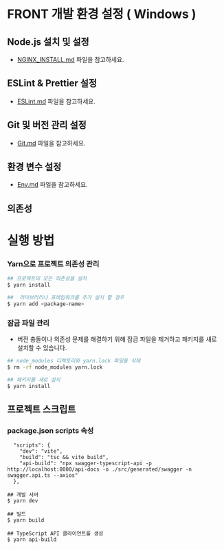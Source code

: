 # FRONT 개발 환경 설정 ( Windows )
## Node.js 설치 및 설정
- [NGINX_INSTALL.md](./doc/NGINX_INSTALL.md) 파일을 참고하세요.

## ESLint & Prettier 설정
- [ESLint.md](./doc/ESLint.md) 파일을 참고하세요.

## Git 및 버전 관리 설정
- [Git.md](./doc/Git.md) 파일을 참고하세요.

## 환경 변수 설정
- [Env.md](./doc/Env.md) 파일을 참고하세요.

## 의존성

# 실행 방법
### Yarn으로 프로젝트 의존성 관리
```bash
## 프로젝트의 모든 의존성을 설치
$ yarn install

##  라이브러리나 프레임워크를 추가 설치 할 경우
$ yarn add <package-name>
```

### 잠금 파일 관리
- 버전 충돌이나 의존성 문제를 해결하기 위해 잠금 파일을 제거하고 패키지를 새로 설치할 수 있습니다.
```bash
## node_modules 디렉토리와 yarn.lock 파일을 삭제
$ rm -rf node_modules yarn.lock

## 패키지를 새로 설치
$ yarn install
```

## 프로젝트 스크립트
### package.json scripts 속성
```
  "scripts": {
    "dev": "vite",
    "build": "tsc && vite build",
    "api-build": "npx swagger-typescript-api -p http://localhost:8000/api-docs -o ./src/generated/swagger -n swagger.api.ts --axios"
  },
```
```
## 개발 서버
$ yarn dev

## 빌드
$ yarn build

## TypeScript API 클라이언트를 생성
$ yarn api-build
```

